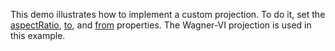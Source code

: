 This demo illustrates how to implement a custom projection. To do it, set the [aspectRatio](/Documentation/ApiReference/UI_Components/dxVectorMap/Configuration/projection/#aspectRatio), [to](/Documentation/ApiReference/UI_Components/dxVectorMap/Configuration/projection/#to), and [from](/Documentation/ApiReference/UI_Components/dxVectorMap/Configuration/projection/#from) properties. The&nbsp;Wagner-VI projection is used in this example.
<!--split-->